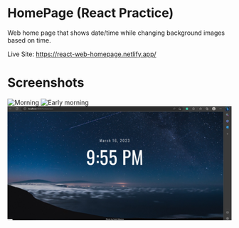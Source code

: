 # HomePage (React Practice)

Web home page that shows date/time while changing background images based on time.

Live Site: https://react-web-homepage.netlify.app/


# Screenshots

![Morning](src/images/morning-screenshot.PNG)
![Early morning](src/images/blue-screenshot.PNG)
![Night](src/images/night-screenshot.png)